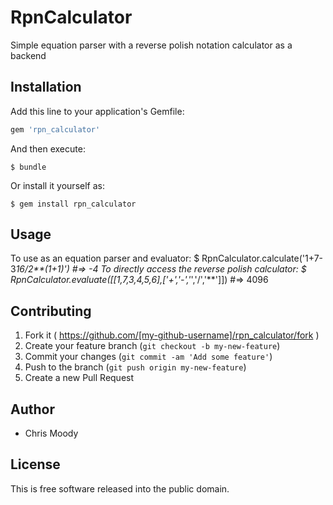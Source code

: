 # RpnCalculator

Simple equation parser with a reverse polish notation calculator as a backend

## Installation

Add this line to your application's Gemfile:

```ruby
gem 'rpn_calculator'
```

And then execute:

    $ bundle

Or install it yourself as:

    $ gem install rpn_calculator

## Usage

To use as an equation parser and evaluator:
    $ RpnCalculator.calculate('1+7-3*16/2**(1+1)') #=> -4
To directly access the reverse polish calculator:
    $ RpnCalculator.evaluate([[1,7,3,4,5,6],['+','-','*','/','**']]) #=> 4096

## Contributing

1. Fork it ( https://github.com/[my-github-username]/rpn_calculator/fork )
2. Create your feature branch (`git checkout -b my-new-feature`)
3. Commit your changes (`git commit -am 'Add some feature'`)
4. Push to the branch (`git push origin my-new-feature`)
5. Create a new Pull Request


Author
-------

* Chris Moody

License
-------

This is free software released into the public domain.
